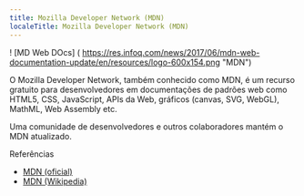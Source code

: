 ```yaml
---
title: Mozilla Developer Network (MDN)
localeTitle: Mozilla Developer Network (MDN)
---
```

! \[MD Web DOcs\] ( https://res.infoq.com/news/2017/06/mdn-web-documentation-update/en/resources/logo-600x154.png "MDN")

O Mozilla Developer Network, também conhecido como MDN, é um recurso gratuito para desenvolvedores em documentações de padrões web como HTML5, CSS, JavaScript, APIs da Web, gráficos (canvas, SVG, WebGL), MathML, Web Assembly etc.

Uma comunidade de desenvolvedores e outros colaboradores mantém o MDN atualizado.

Referências

*   [MDN (oficial)](https://developer.mozilla.org/en-US/)
*   [MDN (Wikipedia)](https://en.wikipedia.org/wiki/MDN_Web_Docs)